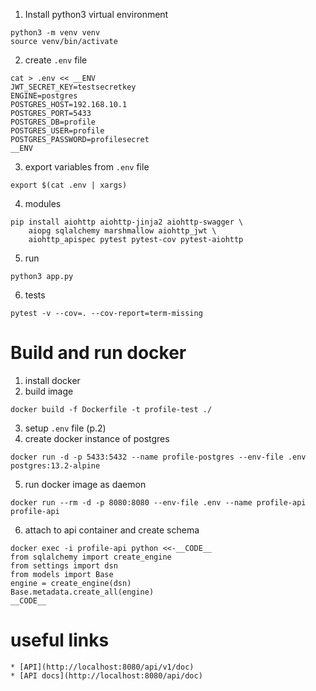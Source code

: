 1. Install python3 virtual environment
```shell
python3 -m venv venv
source venv/bin/activate
```
2. create `.env` file
```shell
cat > .env << __ENV
JWT_SECRET_KEY=testsecretkey
ENGINE=postgres
POSTGRES_HOST=192.168.10.1
POSTGRES_PORT=5433
POSTGRES_DB=profile
POSTGRES_USER=profile
POSTGRES_PASSWORD=profilesecret
__ENV
```   
3. export variables from `.env` file
```shell
export $(cat .env | xargs)
```   
4. modules
```shell
pip install aiohttp aiohttp-jinja2 aiohttp-swagger \
    aiopg sqlalchemy marshmallow aiohttp_jwt \
    aiohttp_apispec pytest pytest-cov pytest-aiohttp
```
5. run
```shell
python3 app.py
```
6. tests
```shell
pytest -v --cov=. --cov-report=term-missing
```

# Build and run docker

1. install docker
2. build image
```shell
docker build -f Dockerfile -t profile-test ./
```
3. setup `.env` file (p.2)
4. create docker instance of postgres 
```shell
docker run -d -p 5433:5432 --name profile-postgres --env-file .env postgres:13.2-alpine
```
5. run docker image as daemon
```shell
docker run --rm -d -p 8080:8080 --env-file .env --name profile-api profile-api
```
6. attach to api container and create schema
```shell
docker exec -i profile-api python <<-__CODE__
from sqlalchemy import create_engine
from settings import dsn
from models import Base
engine = create_engine(dsn)
Base.metadata.create_all(engine)
__CODE__
```

# useful links
    * [API](http://localhost:8080/api/v1/doc)
    * [API docs](http://localhost:8080/api/doc)

